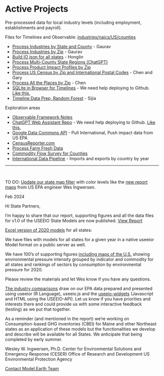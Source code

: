 # Active Projects

Pre-processed data for local industry levels (including employment, establishments and payroll).

Files for Timelines and Observable: [industries/naics/US/counties](https://github.com/ModelEarth/community-data/tree/master/industries/naics/US/counties)

- [Process Industries by State and County](/community-data/process/python/bea) - Gaurav
- [Process Industries by Zip](/community-data/process/naics/) - Gaurav
- [Build IO json for all states](/io/charts/) - Honglin<!-- Zhu -->
- [Process Multi-County State Regions (ChatGPT)](/community-data/us/edd/)
- [Process Product Impact Profiles by Zip](/io/template/feed/)
- [Process US Census by Zip and International Postal Codes](/zip/io/#zip=10001) - Chen and Gary
- [Process All the Places by Zip](/places) - Chen
- [SQLite in Browser for Timelines](/data-pipeline/timelines/sqlite/) - We need help deploying to Github. [Like this.](https://phiresky.github.io/blog/2021/hosting-sqlite-databases-on-github-pages/)
- [Timeline Data Prep, Random Forest](/data-pipeline/timelines/prep/all/) - Sijia
<!--

	mark huang - deep learning

	Overview video
	https://platform.openai.com/docs/actions/introduction

	https://retool.com/component-library

	- 

	[Google Places API]() - Hours of Operation, All The Places Recyclers, BuildingTransparency Manufacturers



	We need to figure out a crosswalk from the Naics6 department of labor data we pull for levels of employment, as it relates to the new 72 sectors the EPA now uses. Previously they used 389 sectors.  The sectors are a fairly close match to the naics values.
-->



<!-- [Imputation for NAICS Using Machine Learning](/machine-learning/)-->

Exploration areas

- [Observable Framework Notes](/data-pipeline/timelines/observable)
- [ChatGPT Web Assistant Repo](https://github.com/Niek/chatgpt-web) - We need help deploying to Github. [Like this.](https://niek.github.io/chatgpt-web/)
- [Google Data Commons API](https://docs.datacommons.org/api/) - Pull International, Push impact data from US EPA
- [CensusReporter.com](https://CensusReporter.com)
- [Process Farm Fresh Data](/community-data/process/python/farmfresh/)
- [Commodity Flow Survey for Counties](https://github.com/modelearth/commodity-flow-survey)
- [International Data Pipeline](/data-pipeline/international/) - Imports and exports by country by year

<!--   
[Zipcode files with employment levels](https://github.com/modelearth/community-data/tree/master/us/zipcodes/naics) - Includes nunber of Establishments and Employees 
-->

---
<br>

TO DO: [Update our state map filter](#geoview=country) with color levels like the [new report maps](https://figshare.com/collections/USEEIO_State_Models_v1_0_-_Supporting_Figures/7041473) from US EPA engineer Wes Ingwersen.
<br>

Feb 2024

Hi State Partners,

I’m happy to share that our report, supporting figures and all the data files for v1.0 of the USEEIO State Models are now published. [View Report](https://cfpub.epa.gov/si/si_public_record_Report.cfm?dirEntryId=360453&Lab=CESER)

[Excel version of 2020 models](http://doi.org/10.23719/1530076) for all states:

We have files with models for all states for a given year in a native useeior Model format on a public server as well.

We have 100’s of supporting figures [including maps of the U.S.](https://doi.org/10.6084/m9.figshare.c.7041473) showing environmental pressure intensity grouped by indicator and commodity for all states and rankings of sectors by consumption by environmental pressure for 2020.

Please review the materials and let Wes know if you have any questions.
 
[The industry comparisons](../localsite/info/) draw on our EPA data prepared and presented using useeior (R Language),  useeio.js and the [useeio-widgets](../io/charts/) (Javascript and HTML using the USEEIO-API). Let us know if you have priorities and interests there and could provide us with some interactive feedback (testing) as we put that together.

As a reminder (and mentioned in the report) we’re working on Consumption-based GHG inventories (CBEI) for Maine and other Northeast states as an application of these models but the functionalities we develop and describe will be available for all States. We anticipate that being completed by early summer. 
 

Wesley W. Ingwersen, Ph.D.
Center for Environmental Solutions and Emergency Response (CESER)
Office of Research and Development
US Environmental Protection Agency

[Contact Model.Earth Team](../io/team/)